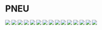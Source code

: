 # PNEU
![](./IMAGES/b01.jpg)
![](./IMAGES/b02.jpg)
![](./IMAGES/b03.jpg)
![](./IMAGES/b04.jpg)
![](./IMAGES/b05.jpg)
![](./IMAGES/b06.jpg)
![](./IMAGES/b07.jpg)
![](./IMAGES/b08.jpg)
![](./IMAGES/b09.jpg)
![](./IMAGES/b10.jpg)
![](./IMAGES/b11.jpg)
![](./IMAGES/b12.jpg)
![](./IMAGES/b13.jpg)
![](./IMAGES/b14.jpg)
![](./IMAGES/c00.jpg)
